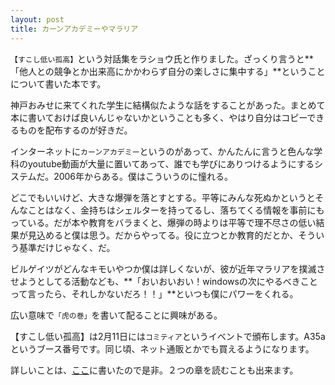 ```yaml
---
layout: post
title: カーンアカデミーやマラリア
---
```


`【すこし低い孤高】`という対話集をラショウ氏と作りました。ざっくり言うと**「他人との競争とか出来高にかかわらず自分の楽しさに集中する」**ということについて書いた本です。

神戸おみせに来てくれた学生に結構似たような話をすることがあった。まとめて本に書いておけば良いんじゃないかということも多く、やはり自分はコピーできるものを配布するのが好きだ。

インターネットに`カーンアカデミー`というのがあって、かんたんに言うと色んな学科のyoutube動画が大量に置いてあって、誰でも学びにありつけるようにするシステムだ。2006年からある。僕はこういうのに憧れる。

どこでもいいけど、大きな爆弾を落とすとする。平等にみんな死ぬかというとそんなことはなく、金持ちはシェルターを持ってるし、落ちてくる情報を事前にもっている。だが本や教育をバラまくと、爆弾の時よりは平等で理不尽さの低い結果が見込めると僕は思う。だからやってる。役に立つとか教育的だとか、そういう基準だけじゃなく、だ。

ビルゲイツがどんなキモいやつか僕は詳しくないが、彼が近年マラリアを撲滅させようとしてる活動なども、**「おいおいおい！windowsの次にやるべきことって言ったら、それしかないだろ！！」**といつも僕にパワーをくれる。

広い意味で`「虎の巻」`を書いて配ることに興味がある。

【すこし低い孤高】は2月11日には`コミティア`というイベントで頒布します。A35aというブース番号です。同じ頃、ネット通販とかでも買えるようになります。

詳しいことは、[ここ](https://note.mu/kayamatetsu/n/n2e649dbf0c37)に書いたので是非。２つの章を読むことも出来ます。
